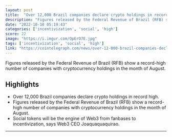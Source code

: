 ```yaml
---
layout: post
title:  "Over 12,000 Brazil companies declare crypto holdings in record high"
description: "Figures released by the Federal Revenue of Brazil (RFB) show a record-high number of companies with cryptocurrency holdings in the month of August."
date: "2022-10-10 05:19:43"
categories: ['incentivization', 'social', 'high']
score: 22
image: "https://i.imgur.com/QpErO7E.jpg"
tags: ['incentivization', 'social', 'high']
link: "https://cointelegraph.com/news/over-12-000-brazil-companies-declare-crypto-holdings-in-record-high"
---
```


Figures released by the Federal Revenue of Brazil (RFB) show a record-high number of companies with cryptocurrency holdings in the month of August.

## Highlights

- Over 12,000 Brazil companies declare crypto holdings in record high.
- Figures released by the Federal Revenue of Brazil (RFB) show a record-high number of companies with cryptocurrency holdings in the month of August.
- Social tokens will be the engine of Web3 from fanbases to incentivization, says Web3 CEO Joaquaquaquirao.

---
